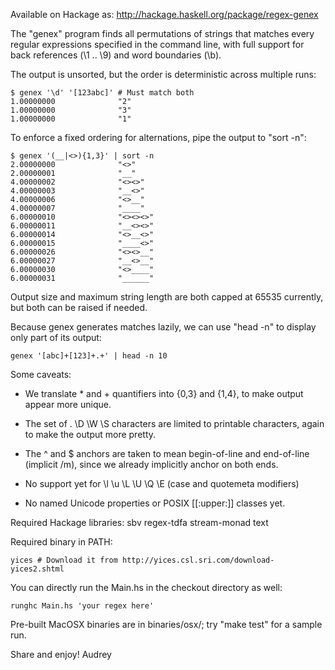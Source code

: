 Available on Hackage as: http://hackage.haskell.org/package/regex-genex

The "genex" program finds all permutations of strings that matches every
regular expressions specified in the command line, with full support
for back references (\1 .. \9) and word boundaries (\b).

The output is unsorted, but the order is deterministic across multiple runs:

    $ genex '\d' '[123abc]' # Must match both
    1.00000000              "2"
    1.00000000              "3"
    1.00000000              "1"

To enforce a fixed ordering for alternations, pipe the output to "sort -n":

    $ genex '(__|<>){1,3}' | sort -n
    2.00000000              "<>"
    2.00000001              "__"
    4.00000002              "<><>"
    4.00000003              "__<>"
    4.00000006              "<>__"
    4.00000007              "____"
    6.00000010              "<><><>"
    6.00000011              "__<><>"
    6.00000014              "<>__<>"
    6.00000015              "____<>"
    6.00000026              "<><>__"
    6.00000027              "__<>__"
    6.00000030              "<>____"
    6.00000031              "______"

Output size and maximum string length are both capped at 65535 currently,
but both can be raised if needed.

Because genex generates matches lazily, we can use "head -n" to display
only part of its output:

    genex '[abc]+[123]+.+' | head -n 10

Some caveats:

- We translate * and + quantifiers into {0,3} and {1,4}, to make output
  appear more unique.

- The set of . \D \W \S characters are limited to printable characters,
  again to make the output more pretty.

- The ^ and $ anchors are taken to mean begin-of-line and end-of-line
  (implicit /m), since we already implicitly anchor on both ends.

- No support yet for \l \u \L \U \Q \E (case and quotemeta modifiers)

- No named Unicode properties or POSIX [[:upper:]] classes yet.

Required Hackage libraries: sbv regex-tdfa stream-monad text

Required binary in PATH:

    yices # Download it from http://yices.csl.sri.com/download-yices2.shtml

You can directly run the Main.hs in the checkout directory as well:

    runghc Main.hs 'your regex here'

Pre-built MacOSX binaries are in binaries/osx/; try "make test" for a sample run.

Share and enjoy!
Audrey
